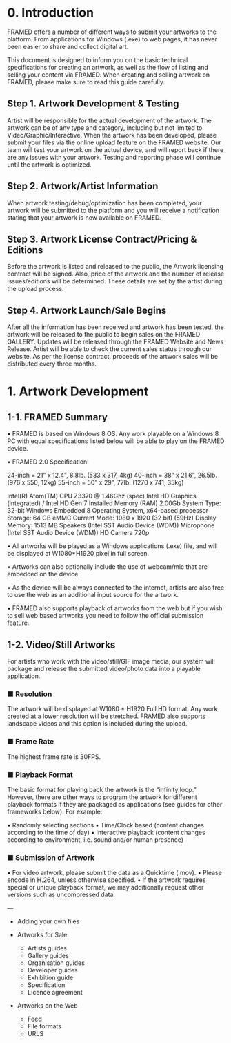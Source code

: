 # 0. Introduction

FRAMED offers a number of different ways to submit your artworks to the platform. From applications for Windows (.exe) to web pages, it has never been easier to share and collect digital art. 

This document is designed to inform you on the basic technical specifications for creating an artwork, as well as the flow of listing and selling your content via FRAMED. When creating and selling artwork on FRAMED, please make sure to read this guide carefully.

## Step 1. Artwork Development & Testing

Artist will be responsible for the actual development of the artwork. The artwork can be of any type and category, including but not limited to Video/Graphic/Interactive. When the artwork has been developed, please submit your files via the online upload feature on the FRAMED website. Our team will test your artwork on the actual device, and will report back if there are any issues with your artwork. Testing and reporting phase will continue until the artwork is optimized.

## Step 2. Artwork/Artist Information

When artwork testing/debug/optimization has been completed, your artwork will be submitted to the platform and you will receive a notification stating that your artwork is now available on FRAMED.

## Step 3. Artwork License Contract/Pricing & Editions

Before the artwork is listed and released to the public, the Artwork licensing contract will be signed. Also, price of the artwork and the number of release issues/editions will be determined. These details are set by the artist during the upload process.

## Step 4. Artwork Launch/Sale Begins

After all the information has been received and artwork has been tested, the artwork will be released to the public to begin sales on the FRAMED GALLERY. Updates will be released through the FRAMED Website and News Release. Artist will be able to check the current sales status through our website. As per the license contract, proceeds of the artwork sales will be distributed every three months.

# 1. Artwork Development


## 1-1. FRAMED Summary

• FRAMED is based on Windows 8 OS. Any work playable on a Windows 8 PC with equal specifications listed below will be able to play on the FRAMED device.

• FRAMED 2.0 Specification:

24-inch = 21” x 12.4”, 8.8lb. (533 x 317, 4kg) 
40-inch = 38” x 21.6”, 26.5lb. (976 x 550, 12kg) 
55-inch = 50” x 29”, 77lb. (1270 x 741, 35kg)

Intel(R) Atom(TM) CPU Z3370 @ 1.46Ghz (spec)
Intel HD Graphics (integrated) / Intel HD Gen 7
Installed Memory (RAM) 2.00Gb
System Type: 32-bit Windows Embedded 8 Operating System, x64-based processor
Storage: 64 GB eMMC
Current Mode: 1080 x 1920 (32 bit) (59Hz)
Display Memory: 1513 MB
Speakers (Intel SST Audio Device (WDM))
Microphone (Intel SST Audio Device (WDM))
HD Camera 720p

• All artworks will be played as a Windows applications (.exe) file, and will be displayed at W1080*H1920 pixel in full screen.

• Artworks can also optionally include the use of webcam/mic that are embedded on the device.

• As the device will be always connected to the internet, artists are also free to use the web as an additional input source for the artwork.

• FRAMED also supports playback of artworks from the web but if you wish to  sell web based artworks you need to follow the official submission feature. 

## 1-2. Video/Still Artworks

For artists who work with the video/still/GIF image media, our system will package and release the submitted video/photo data into a playable application.

### ■ Resolution

The artwork will be displayed at W1080 * H1920 Full HD format. Any work created at a lower resolution will be stretched. FRAMED also supports landscape videos and this option is included during the upload.

### ■ Frame Rate

The highest frame rate is 30FPS.

### ■ Playback Format

The basic format for playing back the artwork is the “infinity loop.” However, there are other ways to program the artwork for different playback formats if they are packaged as applications (see guides for other frameworks below). For example:

• Randomly selecting sections
• Time/Clock based (content changes according to the time of day)
• Interactive playback (content changes according to environment, i.e. sound and/or human presence)

### ■ Submission of Artwork

• For video artwork, please submit the data as a Quicktime (.mov).
• Please encode in H.264, unless otherwise specified.
• If the artwork requires special or unique playback format, we may additionally request other versions such as uncompressed data.


—
- Adding your own files

- Artworks for Sale
	- Artists guides
	- Gallery guides
	- Organisation guides
	- Developer guides
	- Exhibition guide
	- Specification
	- Licence agreement

- Artworks on the Web
	- Feed
	- File formats
	- URLS